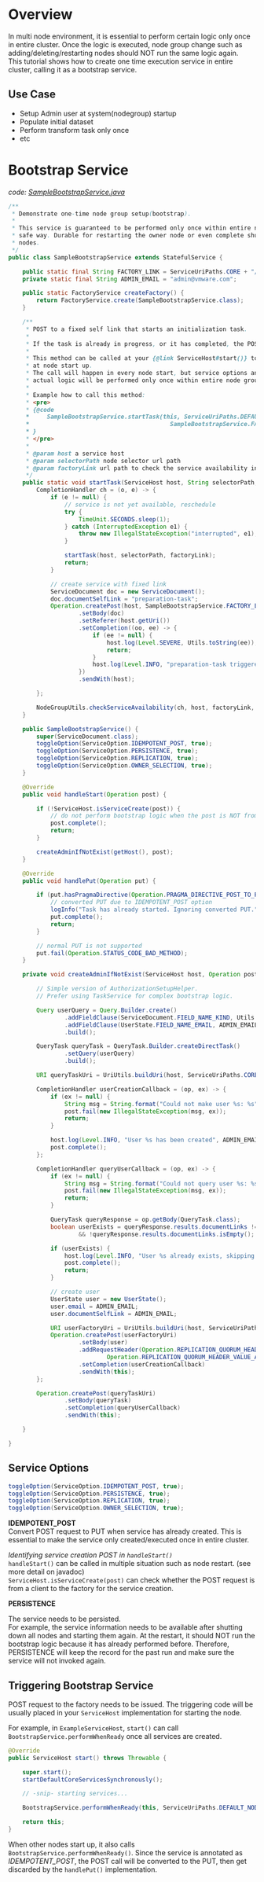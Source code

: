 # Overview

In multi node environment, it is essential to perform certain logic only once in entire cluster.
Once the logic is executed, node group change such as adding/deleting/restarting nodes should NOT run the same logic again.  
This tutorial shows how to create one time execution service in entire cluster, calling it as a bootstrap service.

## Use Case

- Setup Admin user at system(nodegroup) startup
- Populate initial dataset
- Perform transform task only once
- etc

# Bootstrap Service

_code: [SampleBootstrapService.java](https://github.com/vmware/xenon/tree/master/xenon-samples/src/main/java/com/vmware/xenon/services/samples/SampleBootstrapService.java)_


```java
/**
 * Demonstrate one-time node group setup(bootstrap).
 *
 * This service is guaranteed to be performed only once within entire node group, in a consistent
 * safe way. Durable for restarting the owner node or even complete shutdown and restarting of all
 * nodes.
 */
public class SampleBootstrapService extends StatefulService {

    public static final String FACTORY_LINK = ServiceUriPaths.CORE + "/bootstrap";
    private static final String ADMIN_EMAIL = "admin@vmware.com";

    public static FactoryService createFactory() {
        return FactoryService.create(SampleBootstrapService.class);
    }

    /**
     * POST to a fixed self link that starts an initialization task.
     *
     * If the task is already in progress, or it has completed, the POST will be ignored.
     *
     * This method can be called at your {@link ServiceHost#start()} to trigger the task
     * at node start up.
     * The call will happen in every node start, but service options and implementation guarantees
     * actual logic will be performed only once within entire node group.
     *
     * Example how to call this method:
     * <pre>
     * {@code
     *     SampleBootstrapService.startTask(this, ServiceUriPaths.DEFAULT_NODE_SELECTOR,
     *                                        SampleBootstrapService.FACTORY_LINK);
     * }
     * </pre>
     *
     * @param host a service host
     * @param selectorPath node selector url path
     * @param factoryLink url path to check the service availability in node group
     */
    public static void startTask(ServiceHost host, String selectorPath, String factoryLink) {
        CompletionHandler ch = (o, e) -> {
            if (e != null) {
                // service is not yet available, reschedule
                try {
                    TimeUnit.SECONDS.sleep(1);
                } catch (InterruptedException e1) {
                    throw new IllegalStateException("interrupted", e1);
                }

                startTask(host, selectorPath, factoryLink);
                return;
            }

            // create service with fixed link
            ServiceDocument doc = new ServiceDocument();
            doc.documentSelfLink = "preparation-task";
            Operation.createPost(host, SampleBootstrapService.FACTORY_LINK)
                    .setBody(doc)
                    .setReferer(host.getUri())
                    .setCompletion((oo, ee) -> {
                        if (ee != null) {
                            host.log(Level.SEVERE, Utils.toString(ee));
                            return;
                        }
                        host.log(Level.INFO, "preparation-task triggered");
                    })
                    .sendWith(host);

        };

        NodeGroupUtils.checkServiceAvailability(ch, host, factoryLink, selectorPath);
    }

    public SampleBootstrapService() {
        super(ServiceDocument.class);
        toggleOption(ServiceOption.IDEMPOTENT_POST, true);
        toggleOption(ServiceOption.PERSISTENCE, true);
        toggleOption(ServiceOption.REPLICATION, true);
        toggleOption(ServiceOption.OWNER_SELECTION, true);
    }

    @Override
    public void handleStart(Operation post) {

        if (!ServiceHost.isServiceCreate(post)) {
            // do not perform bootstrap logic when the post is NOT from direct client, eg: node restart
            post.complete();
            return;
        }

        createAdminIfNotExist(getHost(), post);
    }

    @Override
    public void handlePut(Operation put) {

        if (put.hasPragmaDirective(Operation.PRAGMA_DIRECTIVE_POST_TO_PUT)) {
            // converted PUT due to IDEMPOTENT_POST option
            logInfo("Task has already started. Ignoring converted PUT.");
            put.complete();
            return;
        }

        // normal PUT is not supported
        put.fail(Operation.STATUS_CODE_BAD_METHOD);
    }

    private void createAdminIfNotExist(ServiceHost host, Operation post) {

        // Simple version of AuthorizationSetupHelper.
        // Prefer using TaskService for complex bootstrap logic.

        Query userQuery = Query.Builder.create()
                .addFieldClause(ServiceDocument.FIELD_NAME_KIND, Utils.buildKind(UserState.class))
                .addFieldClause(UserState.FIELD_NAME_EMAIL, ADMIN_EMAIL)
                .build();

        QueryTask queryTask = QueryTask.Builder.createDirectTask()
                .setQuery(userQuery)
                .build();

        URI queryTaskUri = UriUtils.buildUri(host, ServiceUriPaths.CORE_QUERY_TASKS);

        CompletionHandler userCreationCallback = (op, ex) -> {
            if (ex != null) {
                String msg = String.format("Could not make user %s: %s", ADMIN_EMAIL, ex);
                post.fail(new IllegalStateException(msg, ex));
                return;
            }

            host.log(Level.INFO, "User %s has been created", ADMIN_EMAIL);
            post.complete();
        };

        CompletionHandler queryUserCallback = (op, ex) -> {
            if (ex != null) {
                String msg = String.format("Could not query user %s: %s", ADMIN_EMAIL, ex);
                post.fail(new IllegalStateException(msg, ex));
                return;
            }

            QueryTask queryResponse = op.getBody(QueryTask.class);
            boolean userExists = queryResponse.results.documentLinks != null
                    && !queryResponse.results.documentLinks.isEmpty();

            if (userExists) {
                host.log(Level.INFO, "User %s already exists, skipping setup of user", ADMIN_EMAIL);
                post.complete();
                return;
            }

            // create user
            UserState user = new UserState();
            user.email = ADMIN_EMAIL;
            user.documentSelfLink = ADMIN_EMAIL;

            URI userFactoryUri = UriUtils.buildUri(host, ServiceUriPaths.CORE_AUTHZ_USERS);
            Operation.createPost(userFactoryUri)
                    .setBody(user)
                    .addRequestHeader(Operation.REPLICATION_QUORUM_HEADER,
                            Operation.REPLICATION_QUORUM_HEADER_VALUE_ALL)
                    .setCompletion(userCreationCallback)
                    .sendWith(this);
        };

        Operation.createPost(queryTaskUri)
                .setBody(queryTask)
                .setCompletion(queryUserCallback)
                .sendWith(this);

    }

}
```


## Service Options

```java
toggleOption(ServiceOption.IDEMPOTENT_POST, true);
toggleOption(ServiceOption.PERSISTENCE, true);
toggleOption(ServiceOption.REPLICATION, true);
toggleOption(ServiceOption.OWNER_SELECTION, true);
```

**IDEMPOTENT_POST**  
Convert POST request to PUT when service has already created. This is essential to make the service only created/executed once in entire cluster.

_Identifying service creation POST in `handleStart()`_  
`handleStart()` can be called in multiple situation such as node restart. (see more detail on javadoc)  
`ServiceHost.isServiceCreate(post)` can check whether the POST request is from a client to the factory for the service creation.

**PERSISTENCE**  

The service needs to be persisted.  
For example, the service information needs to be available after shutting down all nodes and starting them again. At the restart, it should NOT run the bootstrap logic because it has already performed before. Therefore, PERSISTENCE will keep the record for the past run and make sure the service will not invoked again.

## Triggering Bootstrap Service

POST request to the factory needs to be issued.
The triggering code will be usually placed in your `ServiceHost` implementation for starting the node.

For example, in `ExampleServiceHost`, `start()` can call `BootstrapService.performWhenReady` once all services are created.

```java
@Override
public ServiceHost start() throws Throwable {

    super.start();
    startDefaultCoreServicesSynchronously();

    // -snip- starting services...

    BootstrapService.performWhenReady(this, ServiceUriPaths.DEFAULT_NODE_SELECTOR, BootstrapService.FACTORY_LINK);

    return this;
}
```

When other nodes start up, it also calls `BootstrapService.performWhenReady()`.
Since the service is annotated as *IDEMPOTENT_POST*, the POST call will be converted to the PUT, then get discarded by the `handlePut()` implementation.
